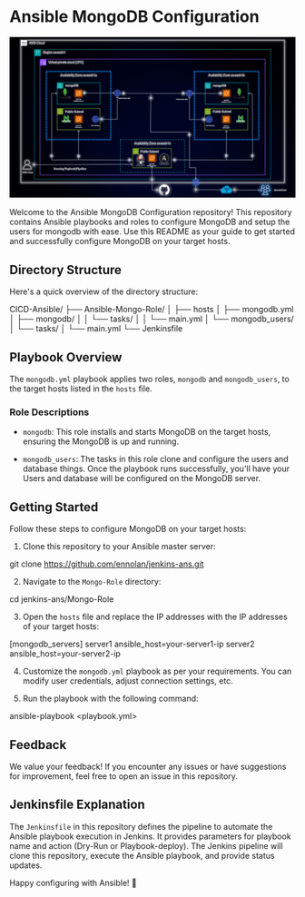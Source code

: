 # Ansible MongoDB Configuration

![Project Image](../assets/AWS-Infra-Diagram.gif)

Welcome to the Ansible MongoDB Configuration repository! This repository contains Ansible playbooks and roles to configure MongoDB and setup the users for mongodb with ease. Use this README as your guide to get started and successfully configure MongoDB on your target hosts.

## Directory Structure

Here's a quick overview of the directory structure:

CICD-Ansible/
├── Ansible-Mongo-Role/
│   ├── hosts
│   ├── mongodb.yml
│   ├── mongodb/
│   │   └── tasks/
│   │       └── main.yml
│   └── mongodb_users/
│       └── tasks/
│           └── main.yml
└── Jenkinsfile



## Playbook Overview

The `mongodb.yml` playbook applies two roles, `mongodb` and `mongodb_users`, to the target hosts listed in the `hosts` file.

### Role Descriptions

- `mongodb`: This role installs and starts MongoDB on the target hosts, ensuring the MongoDB is up and running.

- `mongodb_users`: The tasks in this role clone and configure the users and database things. Once the playbook runs successfully, you'll have your Users and database will be configured on the MongoDB server.

## Getting Started

Follow these steps to configure MongoDB on your target hosts:

1. Clone this repository to your Ansible master server:

git clone https://github.com/ennolan/jenkins-ans.git


2. Navigate to the `Mongo-Role` directory:

cd jenkins-ans/Mongo-Role


3. Open the `hosts` file and replace the IP addresses with the IP addresses of your target hosts:

[mongodb_servers]
server1 ansible_host=your-server1-ip
server2 ansible_host=your-server2-ip


4. Customize the `mongodb.yml` playbook as per your requirements. You can modify user credentials, adjust connection settings, etc.

5. Run the playbook with the following command:

ansible-playbook <playbook.yml>


## Feedback

We value your feedback! If you encounter any issues or have suggestions for improvement, feel free to open an issue in this repository.

## Jenkinsfile Explanation

The `Jenkinsfile` in this repository defines the pipeline to automate the Ansible playbook execution in Jenkins. It provides parameters for playbook name and action (Dry-Run or Playbook-deploy). The Jenkins pipeline will clone this repository, execute the Ansible playbook, and provide status updates.

Happy configuring with Ansible! :tada:
